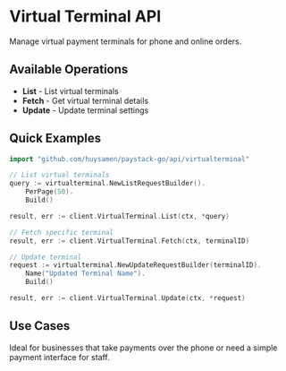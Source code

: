 # Virtual Terminal API

Manage virtual payment terminals for phone and online orders.

## Available Operations

- **List** - List virtual terminals
- **Fetch** - Get virtual terminal details
- **Update** - Update terminal settings

## Quick Examples

```go
import "github.com/huysamen/paystack-go/api/virtualterminal"

// List virtual terminals
query := virtualterminal.NewListRequestBuilder().
    PerPage(50).
    Build()

result, err := client.VirtualTerminal.List(ctx, *query)

// Fetch specific terminal
result, err := client.VirtualTerminal.Fetch(ctx, terminalID)

// Update terminal
request := virtualterminal.NewUpdateRequestBuilder(terminalID).
    Name("Updated Terminal Name").
    Build()

result, err := client.VirtualTerminal.Update(ctx, *request)
```

## Use Cases

Ideal for businesses that take payments over the phone or need a simple payment interface for staff.
